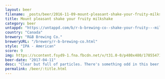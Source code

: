 ```yaml
---
layout: beer
filename: _posts/beer/2016-11-09-mount-pleasant-shake-your-fruity-milkshake.md
title: Mount pleasant shake your fruity milkshake
category: beer
untappd: "https://untappd.com/b/r-b-brewing-co--shake-your-fruity---milkshake-ipa/1842888"
country: "Canada"
brewery: "R&B Brewing Co."
breweryURL: "/brewery/r-b-brewing-co.html"
style: "IPA - American"
score: 9
img: https://scontent.fsyd9-1.fna.fbcdn.net/v/t31.0-0/p480x480/17855471_10155111575753745_6516307979807440219_o.jpg?_nc_cat=100&_nc_sid=e007fa&_nc_ohc=iYBQgcO91V8AX_q50uu&_nc_ht=scontent.fsyd9-1.fna&_nc_tp=6&oh=ccd23ab033fa300cd14ac1191f84e0e6&oe=5F4A5DF5
beer-date: "2017-04-11"
desc: "Clear but full of particles. There's something odd in this beer, not bad just a flavour I can't pick out. Bitterness is completely overshadowed by the hops, just how I like my IPA"
permalink: /beer/:title.html
---
```

